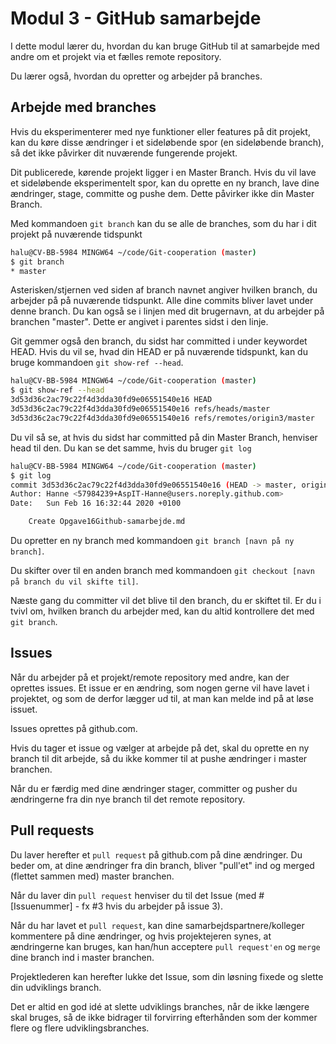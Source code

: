 # Modul 3 - GitHub samarbejde

I dette modul lærer du, hvordan du kan bruge GitHub til at samarbejde med andre om et projekt via et fælles remote repository.

Du lærer også, hvordan du opretter og arbejder på branches.

## Arbejde med branches

Hvis du eksperimenterer med nye funktioner eller features på dit projekt, kan du køre disse ændringer i et sideløbende spor (en sideløbende branch), så det ikke påvirker dit nuværende fungerende projekt.

Dit publicerede, kørende projekt ligger i en Master Branch. Hvis du vil lave et sideløbende eksperimentelt spor, kan du oprette en ny branch, lave dine ændringer, stage, committe og pushe dem. Dette påvirker ikke din Master Branch.

Med kommandoen `git branch` kan du se alle de branches, som du har i dit projekt på nuværende tidspunkt

```bash
halu@CV-BB-5984 MINGW64 ~/code/Git-cooperation (master)
$ git branch
* master
```

Asterisken/stjernen ved siden af branch navnet angiver hvilken branch, du arbejder på på nuværende tidspunkt. Alle dine commits bliver lavet under denne branch.
Du kan også se i linjen med dit brugernavn, at du arbejder på branchen "master". Dette er angivet i parentes sidst i den linje.

Git gemmer også den branch, du sidst har committed i under keywordet HEAD. Hvis du vil se, hvad din HEAD er på nuværende tidspunkt, kan du bruge kommandoen `git show-ref --head`.

```bash
halu@CV-BB-5984 MINGW64 ~/code/Git-cooperation (master)
$ git show-ref --head
3d53d36c2ac79c22f4d3dda30fd9e06551540e16 HEAD
3d53d36c2ac79c22f4d3dda30fd9e06551540e16 refs/heads/master
3d53d36c2ac79c22f4d3dda30fd9e06551540e16 refs/remotes/origin3/master
```

Du vil så se, at hvis du sidst har committed på din Master Branch, henviser head til den. Du kan se det samme, hvis du bruger `git log`

```bash
halu@CV-BB-5984 MINGW64 ~/code/Git-cooperation (master)
$ git log
commit 3d53d36c2ac79c22f4d3dda30fd9e06551540e16 (HEAD -> master, origin3/master)
Author: Hanne <57984239+AspIT-Hanne@users.noreply.github.com>
Date:   Sun Feb 16 16:32:44 2020 +0100

    Create Opgave16Github-samarbejde.md
```

Du opretter en ny branch med kommandoen `git branch [navn på ny branch]`.

Du skifter over til en anden branch med kommandoen `git checkout [navn på branch du vil skifte til]`.

Næste gang du committer vil det blive til den branch, du er skiftet til. Er du i tvivl om, hvilken branch du arbejder med, kan du altid kontrollere det med `git branch`.

## Issues

Når du arbejder på et projekt/remote repository med andre, kan der oprettes issues. Et issue er en ændring, som nogen gerne vil have lavet i projektet, og som de derfor lægger ud til, at man kan melde ind på at løse issuet.

Issues oprettes på github.com.

Hvis du tager et issue og vælger at arbejde på det, skal du oprette en ny branch til dit arbejde, så du ikke kommer til at pushe ændringer i master branchen.

Når du er færdig med dine ændringer stager, committer og pusher du ændringerne fra din nye branch til det remote repository.

## Pull requests

Du laver herefter et `pull request` på github.com på dine ændringer. Du beder om, at dine ændringer fra din branch, bliver "pull'et" ind og merged (flettet sammen med) master branchen.

Når du laver din `pull request` henviser du til det Issue (med #[Issuenummer] - fx #3 hvis du arbejder på issue 3).

Når du har lavet et `pull request`, kan dine samarbejdspartnere/kolleger kommentere på dine ændringer, og hvis projektejeren synes, at ændringerne kan bruges, kan han/hun acceptere `pull request'en` og `merge` dine branch ind i master branchen.

Projektlederen kan herefter lukke det Issue, som din løsning fixede og slette din udviklings branch.

Det er altid en god idé at slette udviklings branches, når de ikke længere skal bruges, så de ikke bidrager til forvirring efterhånden som der kommer flere og flere udviklingsbranches.
